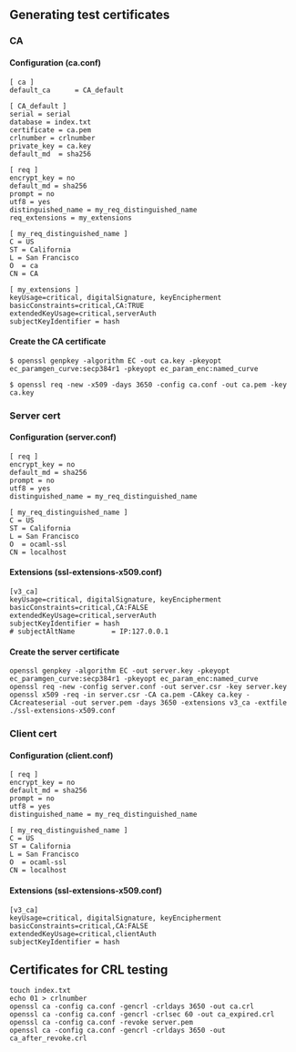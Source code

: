 
## Generating test certificates

### CA

#### Configuration (ca.conf)

```
[ ca ]
default_ca      = CA_default

[ CA_default ]
serial = serial
database = index.txt
certificate = ca.pem
crlnumber = crlnumber
private_key = ca.key
default_md  = sha256

[ req ]
encrypt_key = no
default_md = sha256
prompt = no
utf8 = yes
distinguished_name = my_req_distinguished_name
req_extensions = my_extensions

[ my_req_distinguished_name ]
C = US
ST = California
L = San Francisco
O  = ca
CN = CA

[ my_extensions ]
keyUsage=critical, digitalSignature, keyEncipherment
basicConstraints=critical,CA:TRUE
extendedKeyUsage=critical,serverAuth
subjectKeyIdentifier = hash
```

#### Create the CA certificate

```shell
$ openssl genpkey -algorithm EC -out ca.key -pkeyopt ec_paramgen_curve:secp384r1 -pkeyopt ec_param_enc:named_curve

$ openssl req -new -x509 -days 3650 -config ca.conf -out ca.pem -key ca.key
```

### Server cert

#### Configuration (server.conf)

```
[ req ]
encrypt_key = no
default_md = sha256
prompt = no
utf8 = yes
distinguished_name = my_req_distinguished_name

[ my_req_distinguished_name ]
C = US
ST = California
L = San Francisco
O  = ocaml-ssl
CN = localhost
```

#### Extensions (ssl-extensions-x509.conf)

```
[v3_ca]
keyUsage=critical, digitalSignature, keyEncipherment
basicConstraints=critical,CA:FALSE
extendedKeyUsage=critical,serverAuth
subjectKeyIdentifier = hash
# subjectAltName         = IP:127.0.0.1
```

#### Create the server certificate

```shell
openssl genpkey -algorithm EC -out server.key -pkeyopt ec_paramgen_curve:secp384r1 -pkeyopt ec_param_enc:named_curve
openssl req -new -config server.conf -out server.csr -key server.key
openssl x509 -req -in server.csr -CA ca.pem -CAkey ca.key -CAcreateserial -out server.pem -days 3650 -extensions v3_ca -extfile ./ssl-extensions-x509.conf
```

### Client cert

#### Configuration (client.conf)

```
[ req ]
encrypt_key = no
default_md = sha256
prompt = no
utf8 = yes
distinguished_name = my_req_distinguished_name

[ my_req_distinguished_name ]
C = US
ST = California
L = San Francisco
O  = ocaml-ssl
CN = localhost
```

#### Extensions (ssl-extensions-x509.conf)

```
[v3_ca]
keyUsage=critical, digitalSignature, keyEncipherment
basicConstraints=critical,CA:FALSE
extendedKeyUsage=critical,clientAuth
subjectKeyIdentifier = hash
```

## Certificates for CRL testing
```shell
touch index.txt
echo 01 > crlnumber
openssl ca -config ca.conf -gencrl -crldays 3650 -out ca.crl
openssl ca -config ca.conf -gencrl -crlsec 60 -out ca_expired.crl
openssl ca -config ca.conf -revoke server.pem
openssl ca -config ca.conf -gencrl -crldays 3650 -out ca_after_revoke.crl
```
